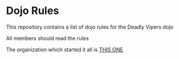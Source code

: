 Dojo Rules
==========

This repository contains a list of dojo rules for the Deadly Vipers dojo

All members should read the rules

The organization which started it all is [THIS ONE](https://github.com/deadlyvipers)

